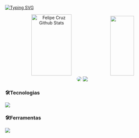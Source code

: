 [![Typing SVG](https://readme-typing-svg.herokuapp.com/?color=cccccc&size=35&center=true&vCenter=true&width=1000&lines=Hello,+My+name+is+Felipe+Cruz!;I'm+a+Software+Developer;Welcome+to+my+Github!+:%29)](https://git.io/typing-svg)
<div align="center">  
  <img width="51%" height="200px" src="https://github-readme-stats.vercel.app/api?username=FelipeCruzDev&show_icons=true&count_private=true&hide_border=true&title_color=a714c4&icon_color=a714c4&text_color=eeeeee&bg_color=0d1117" alt="Felipe Cruz Github Stats" /> 
  <img width="39%" height="195px" src="https://github-readme-stats.vercel.app/api/top-langs/?username=FelipeCruzDev&layout=compact&hide_border=true&title_color=a714c4&text_color=ffffff&bg_color=0d1117" />
</div>
<div align = "center" > 
<a href="https://www.linkedin.com/in/felipecruztech" target="_blank"><img src="https://img.shields.io/badge/-LinkedIn-%230077B5?style=for-the-badge&logo=linkedin&logoColor=white" style="border-radius: 30px" target="_blank"></a>
<a href = "mailto:felipecruzdev@outlook.com"><img src="https://img.shields.io/badge/Microsoft_Outlook-0078D4?style=for-the-badge&logo=microsoft-outlook&logoColor=white" target="_blank"></a>
</div>


### 🛠️Tecnologias
<div>
<a href="https://skillicons.dev">
  <img src="https://skillicons.dev/icons?i=python,java,js,html,css,mysql,postgres"/></a></p>
</div>

### 🛠️Ferramentas
<div>
<a href="https://skillicons.dev">
  <img src="https://skillicons.dev/icons?i=git,github,intellij,vscode"/></a></p>
</div>
